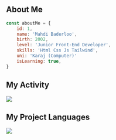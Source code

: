 ## About Me

```javascript
const aboutMe = {
    id: 1,
    name: 'Mahdi Baderloo',
    birth: 2002,
    level: 'Junior Front-End Developer',
    skills: 'Html Css Js Tailwind',
    uni: 'Karaj (Computer)'
    isLearning: true,
}
```

## My Activity
![](https://github-readme-stats.vercel.app/api?username=mahdibaderloo&show_icons=true&theme=tokyonight)

## My Project Languages
![](https://github-readme-stats.vercel.app/api/top-langs/?username=mahdibaderloo&size_weight=0.5&count_weight=0.5)
